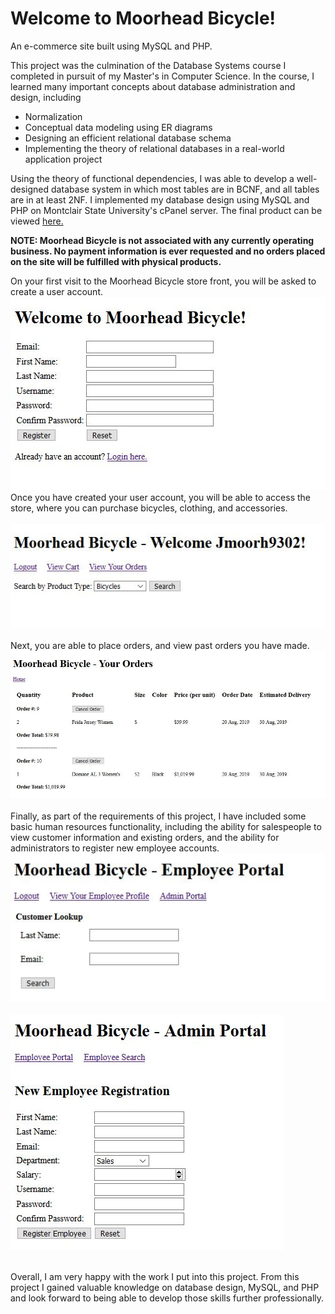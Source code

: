 # Welcome to Moorhead Bicycle!
An e-commerce site built using MySQL and PHP.  

This project was the culmination of the Database Systems course I completed in pursuit of my Master's in Computer Science. In the course, I learned many important concepts about database administration and design, including

* Normalization
* Conceptual data modeling using ER diagrams
* Designing an efficient relational database schema
* Implementing the theory of relational databases in a real-world application project

Using the theory of functional dependencies, I was able to develop a well-designed database system in which most tables are in BCNF, and all tables are in at least 2NF. I implemented my database design using MySQL and PHP on Montclair State University's cPanel server. The final product can be viewed [here.](http://cyan.csam.montclair.edu/~moorhjef)  
  
**NOTE: Moorhead Bicycle is not associated with any currently operating business. No payment information is ever requested and no orders placed on the site will be fulfilled with physical products.**  
  
On your first visit to the Moorhead Bicycle store front, you will be asked to create a user account.  
![Moorhead Bicycle registration page](https://github.com/Jeff-Moorhead/Moorhead_Bicycle/blob/master/screencaps/registration.JPG)  
Once you have created your user account, you will be able to access the store, where you can purchase bicycles, clothing, and accessories.</br>  
![main page](https://github.com/Jeff-Moorhead/Moorhead_Bicycle/blob/master/screencaps/main.JPG)</br></br>
Next, you are able to place orders, and view past orders you have made.
![orders](https://github.com/Jeff-Moorhead/Moorhead_Bicycle/blob/master/screencaps/orders.JPG)</br></br>
Finally, as part of the requirements of this project, I have included some basic human resources functionality, including the ability for salespeople to view customer information and existing orders, and the ability for administrators to register new employee accounts. </br> 
![employee portal](https://github.com/Jeff-Moorhead/Moorhead_Bicycle/blob/master/screencaps/employeeportal.JPG)</br></br>
![employee registration](https://github.com/Jeff-Moorhead/Moorhead_Bicycle/blob/master/screencaps/employeeregistration.JPG)</br></br>  
  
Overall, I am very happy with the work I put into this project. From this project I gained valuable knowledge on database design, MySQL, and PHP and look forward to being able to develop those skills further professionally.
